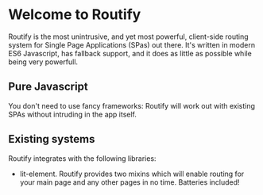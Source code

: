 # Welcome to Routify

Routify is the most unintrusive, and yet most powerful, client-side routing system for
Single Page Applications (SPas) out there.
It's written in modern ES6 Javascript, has fallback support, and it does as little as possible
while being very powerfull.

## Pure Javascript

You don't need to use fancy frameworks: Routify will work out with existing
SPAs without intruding in the app itself.

## Existing systems

Routify integrates with the following libraries:

* lit-element. Routify provides two mixins which will enable routing for your main page
and any other pages in no time. Batteries included!
